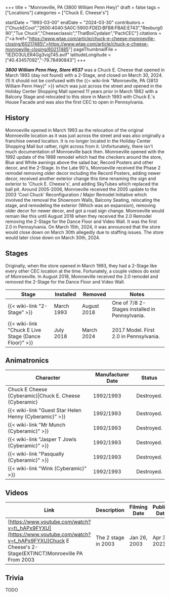 +++
title = "Monroeville, PA (3800 William Penn Hwy)"
draft = false
tags = ["Locations"]
categories = ["Chuck E. Cheese's"]


startDate = "1993-03-00"
endDate = "2024-03-30"
contributors = ["ChuckECool","2600:4040:5A0C:5900:FDED:BFB8:FBAE:E743","Rexburg090","Tux Chuck","Cheeseclassic","ThatBoiCydalan","PachCEC"]
citations = ["<a href=\"https://www.wtae.com/article/chuck-e-cheese-monroeville-closing/60217485\">https://www.wtae.com/article/chuck-e-cheese-monroeville-closing/60217485</a>"]
pageThumbnailFile = "IEZIO3ULER4Gg3vigT45.avif"
latitudeLongitude = ["40.43457092","-79.78490843"]
+++

***3800 William Penn Hwy, Store #537*** was a Chuck E. Cheese that opened in March 1993 (day not found) with a 2-Stage, and closed on March 30, 2024.(1) It should not be confused with the {{< wiki-link "Monroeville, PA (3813 William Penn Hwy)" >}} which was just across the street and opened in the Holiday Center Shopping Mall opened 11 years prior in March 1982 with a Balcony Stage and relocated to this store in March 1993 with Chuck E.'s House Facade and was also the first CEC to open in Pennsylvania.

## History

Monroeville opened in March 1993 as the relocation of the original Monroeville location as it was just across the street and was also originally a franchise owned location. It is no longer located in the Holiday Center Shopping Mall but rather, right across from it. Unfortunately, there isn't much documentation of Monroeville back then. Monroeville opened with the 1992 update of the 1988 remodel which had the checkers around the store, Blue and White awnings above the salad bar, Record Posters and other decor, and the 2-Stage. In the Late 90's, Monroeville received the Phase 2 remodel removing older decor including the Record Posters, adding newer decor, received another exterior change this time renaming the sign and exterior to 'Chuck E. Cheese's', and adding SkyTubes which replaced the ball pit. Around 2005-2006, Monroeville received the 2005 update to the 2003 'Cool Chuck' Reconfiguration / Major Remodel Initiative which involved the removal the Showroom Walls, Balcony Seating, relocating the stage, and remodeling the exterior (Which was an expansion), removing older decor for newer decor, and got a road sign change. Monroeville would remain like this until August 2018 when they received the 2.0 Remodel removing the 2-Stage for the Dance Floor and Video Wall. It was the first 2.0 in Pennsylvania. On March 15th, 2024, it was announced that the store would close down on March 30th allegedly due to staffing issues. The store would later close down on March 30th, 2024.

## Stages

Originally, when the store opened in March 1993, they had a 2-Stage like every other CEC location at the time. Fortunately, a couple videos do exist of Monroeville. In August 2018, Monroeville received the 2.0 remodel and removed the 2-Stage for the Dance Floor and Video Wall.

| Stage                                                      | Installed  | Removed     | Notes                                          |
|------------------------------------------------------------|------------|-------------|------------------------------------------------|
| {{< wiki-link "2-Stage" >}}                          | March 1993 | August 2018 | One of 7/8 2-Stages installed in Pennsylvania. |
| {{< wiki-link "Chuck E Live Stage (Dance Floor)" >}} | July 2018  | March 2024  | 2017 Model. First 2.0 in Pennsylvania.         |

## Animatronics

| Character                                                    | Manufacturer Date | Status     |
|--------------------------------------------------------------|-------------------|------------|
| Chuck E Cheese (Cyberamic)\|Chuck E. Cheese (Cyberamic)      | 1992/1993         | Destroyed. |
| {{< wiki-link "Guest Star Helen Henny (Cyberamic)" >}} | 1992/1993         | Destroyed. |
| {{< wiki-link "Mr Munch (Cyberamic)" >}}               | 1992/1993         | Destroyed. |
| {{< wiki-link "Jasper T Jowls (Cyberamic)" >}}         | 1992/1993         | Destroyed. |
| {{< wiki-link "Pasqually (Cyberamic)" >}}              | 1992/1993         | Destroyed. |
| {{< wiki-link "Wink (Cyberamic)" >}}                   | 1992/1993         | Destroyed. |

## Videos

| Link                                                                                                                                                 | Description         | Filming Date | Publish Date |
|------------------------------------------------------------------------------------------------------------------------------------------------------|---------------------|--------------|--------------|
| [https://www.youtube.com/watch?v=t\_hAPx9FYXU](https://www.youtube.com/watch?v=t_hAPx9FYXU)Chuck E Cheese's 2-Stage(EXTINCT)Monroeville PA From 2003 | The 2 stage in 2003 | Jan 26, 2003 | Apr 30, 2023 |

## Trivia

TODO